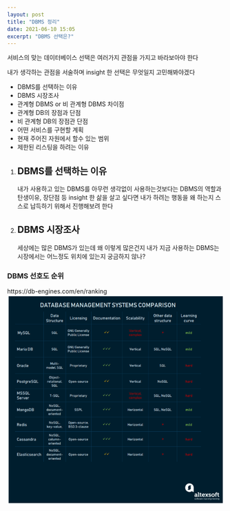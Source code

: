 ```yaml
---
layout: post
title: "DBMS 정리"
date: 2021-06-10 15:05
excerpt: "DBMS 선택은?"
---
```


<p>서비스의 맞는 데이터베이스 선택은 여러가지 관점을 가지고 바라보아야 한다</p>
<p>내가 생각하는 관점을 서술하며 insight 한 선택은 무엇일지 고민해봐야겠다</p>
  <ul>
    <li>DBMS를 선택하는 이유</li>
    <li>DBMS 시장조사</li>
    <li>관계형 DBMS or 비 관계형 DBMS 차이점</li>
    <li>관계형 DB의 장점과 단점</li>
    <li>비 관계형 DB의 장점관 단점</li>
    <li>어떤 서비스를 구현할 계획</li>
    <li>현재 주어진 자원에서 할수 있는 범위</li>
    <li>제한된 리스팅을 하려는 이유</li>
  </ul>

<ol start="1">
  <li><h2>DBMS를 선택하는 이유</h2></li>
  <div>    
    내가 사용하고 있는 DBMS를 아무런 생각없이 사용하는것보다는 DBMS의 역할과 탄생이유, 장단점 등 insight 한 삶을 살고 싶다면 내가 하려는 행동을 왜 하는지 스스로 납득하기 위해서 진행해보려 한다<br>    
  </div>
  
  <li><h2>DBMS 시장조사</h2></li>
  <div>
    세상에는 많은 DBMS가 있는데 왜 이렇게 많은건지 내가 지금 사용하는 DBMS는 시장에서는 어느정도 위치에 있는지 궁금하지 않나?
  </div>
</ol>

<h3>DBMS 선호도 순위</h3>
https://db-engines.com/en/ranking

<img src="/assets/img/RDBMS comparison.PNG" />
